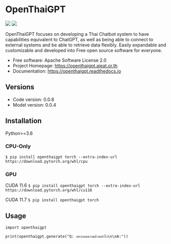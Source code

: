 # OpenThaiGPT

[![](https://img.shields.io/pypi/v/openthaigpt.svg)](https://pypi.python.org/pypi/openthaigpt) [![](https://pyup.io/repos/github/OpenThaiGPT/openthaigpt/shield.svg)](https://pyup.io/repos/github/OpenThaiGPT/openthaigpt/)

OpenThaiGPT focuses on developing a Thai Chatbot system to have capabilities equivalent to ChatGPT, as well as being able to connect to external systems and be able to retrieve data flexibly. Easily expandable and customizable and developed into Free open source software for everyone.

* Free software: Apache Software License 2.0
* Project Homepage: https://openthaigpt.aieat.or.th
* Documentation: https://openthaigpt.readthedocs.io

## Versions

- Code version: 0.0.8
- Model version: 0.0.4

## Installation
Python>=3.6

### CPU-Only
``$ pip install openthaigpt torch --extra-index-url https://download.pytorch.org/whl/cpu``

### GPU

CUDA 11.6
``$ pip install openthaigpt torch --extra-index-url https://download.pytorch.org/whl/cu116``

CUDA 11.7
``$ pip install openthaigpt torch``

## Usage
```
import openthaigpt

print(openthaigpt.generate("Q: อยากลดความอ้วนทำไง\n\nA:"))
```
